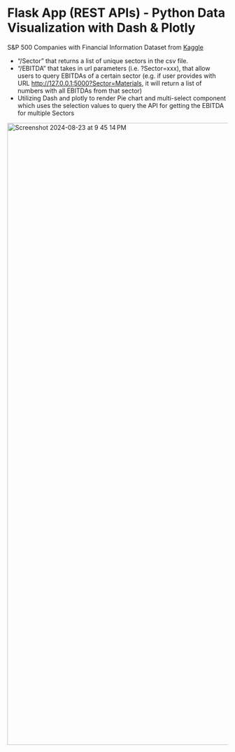 # Flask App (REST APIs) - Python Data Visualization with Dash & Plotly <br />
S&P 500 Companies with Financial Information Dataset from [Kaggle](https://www.kaggle.com/datasets/franoisgeorgesjulien/s-and-p-500-companies-with-financial-information)
- “/Sector” that returns a list of unique sectors in the csv file.
- “/EBITDA” that takes in url parameters (i.e. ?Sector=xxx), that allow
users to query EBITDAs of a certain sector (e.g. if user provides with
URL http://127.0.0.1:5000?Sector=Materials, it will return a list of
numbers with all EBITDAs from that sector)
- Utilizing Dash and plotly to render Pie chart and multi-select component which uses the selection values to query the API for getting the EBITDA for multiple Sectors
<img width="1419" alt="Screenshot 2024-08-23 at 9 45 14 PM" src="https://github.com/user-attachments/assets/27d0f85f-5012-44cf-ac77-9f3b60a7529d">
